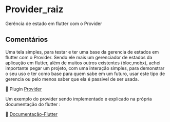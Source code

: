 # Provider_raiz

Gerência de estado em flutter com o Provider

## Comentários

Uma tela simples, para testar e ter uma base da gerencia de estados em flutter com o Provider. Sendo ele mais um gerenciador de estados da aplicação em flutter, além de muitos outros existentes (bloc,mobx), achei importante pegar um projeto, com uma interação simples, para demonstrar o seu uso e ter como base para quem sabe em um futuro, usar este tipo de gerencia ou pelo menos saber que ela é passivel de ser usada.

📎 Plugin [Provider](https://pub.dev/packages/provider)

Um exemplo do provider sendo implementado e explicado na própria documentação do flutter :

📎  [Documentação-Flutter](https://flutter.dev/docs/development/data-and-backend/state-mgmt/simple)
